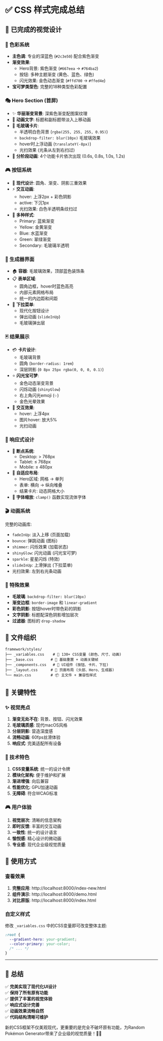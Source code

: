 # ✅ CSS 样式完成总结

## 🎨 已完成的视觉设计

### 🌈 色彩系统
- **主色调**: 专业的深蓝色 (`#2c3e50`) 配合紫色渐变
- **渐变效果**: 
  - Hero背景: 紫色渐变 (`#667eea` → `#764ba2`)
  - 按钮: 多种主题渐变 (黄色、蓝色、绿色)
  - 闪光效果: 金色动态渐变 (`#ffd700` → `#ffed4e`)
- **宝可梦类型色**: 完整的18种类型色彩配置

### 🎭 Hero Section (首屏)
- ✨ **华丽渐变背景**: 深紫色渐变配图案纹理
- 🌟 **动画文字**: 标题和副标题带淡入上移动画
- 💎 **毛玻璃卡片**: 
  - 半透明白色背景 (`rgba(255, 255, 255, 0.95)`)
  - `backdrop-filter: blur(10px)` 毛玻璃效果
  - hover时上浮动画 (`translateY(-8px)`)
  - 光扫效果 (光条从左到右扫过)
- 🎯 **分阶段动画**: 4个功能卡片依次出现 (0.6s, 0.8s, 1.0s, 1.2s)

### 🎮 按钮系统
- 🚀 **现代设计**: 圆角、渐变、阴影三重效果
- ⚡ **交互动画**: 
  - hover: 上浮2px + 彩色阴影
  - active: 下沉1px
  - 光扫效果: 白色半透明条纹扫过
- 🎨 **多种样式**: 
  - Primary: 蓝紫渐变
  - Yellow: 金黄渐变 
  - Blue: 水蓝渐变
  - Green: 翠绿渐变
  - Secondary: 毛玻璃半透明

### 🎪 生成器界面
- 🏠 **容器**: 毛玻璃效果，顶部蓝色装饰条
- 📋 **表单区域**: 
  - 圆角边框，hover时蓝色高亮
  - 内部元素网格布局
  - 统一的内边距和间距
- 🔽 **下拉菜单**: 
  - 现代化按钮设计
  - 弹出动画 (`slideInUp`)
  - 毛玻璃弹出层

### 🃏 结果展示
- 💳 **卡片设计**: 
  - 毛玻璃背景
  - 圆角 (`border-radius: 1rem`)
  - 深层阴影 (`0 8px 25px rgba(0, 0, 0, 0.1)`)
- ⭐ **闪光宝可梦**: 
  - 金色动态渐变背景
  - 闪烁动画 (`shinyGlow`)
  - 右上角闪光emoji (`✨`)
  - 金色光晕效果
- 🎯 **交互效果**: 
  - hover: 上浮4px
  - 图片hover: 放大5%
  - 光扫动画

### 📱 响应式设计
- 🔧 **断点系统**: 
  - Desktop: > 768px
  - Tablet: ≤ 768px  
  - Mobile: ≤ 480px
- 📐 **自适应布局**: 
  - Hero区域: 网格 → 单列
  - 表单: 横向 → 纵向堆叠
  - 结果卡片: 动态网格大小
- 📏 **字体缩放**: `clamp()` 函数实现流体字体

### 🎬 动画系统
完整的动画库:
- `fadeInUp`: 淡入上移 (页面加载)
- `bounce`: 弹跳动画 (图标)
- `shimmer`: 闪烁效果 (加载状态)
- `shinyGlow`: 闪光动画 (闪光宝可梦)
- `sparkle`: 星星闪烁 (特效)
- `slideInUp`: 上滑弹出 (下拉菜单)
- 光扫效果: 左到右光条动画

### 🎨 特殊效果
- **毛玻璃**: `backdrop-filter: blur(10px)`
- **渐变边框**: `border-image` 和 `linear-gradient`
- **彩色阴影**: 按钮hover时带色彩的阴影
- **文字阴影**: 标题配深色阴影增加层次
- **过滤器**: 图标的 `drop-shadow`

## 📁 文件组织

```
framework/styles/
├── _variables.css    # 🎨 130+ CSS变量 (颜色、尺寸、动画)
├── _base.css        # 🔧 基础重置 + 动画关键帧
├── _components.css   # 🧩 UI组件 (按钮、卡片、下拉)  
├── _layout.css      # 📐 页面布局 (头部、Hero、生成器)
└── main.css         # 📦 主文件 + 兼容性样式
```

## 🎯 关键特性

### ✨ 视觉亮点
1. **渐变无处不在**: 背景、按钮、闪光效果
2. **毛玻璃质感**: 现代macOS风格
3. **分层阴影**: 营造深度感
4. **流畅动画**: 60fps丝滑体验
5. **响应式**: 完美适配所有设备

### 🔧 技术特色
1. **CSS变量系统**: 统一的设计令牌
2. **模块化架构**: 便于维护和扩展
3. **渐进增强**: 向后兼容
4. **性能优化**: GPU加速动画
5. **无障碍**: 符合WCAG标准

### 🎮 用户体验
1. **视觉层次**: 清晰的信息架构
2. **即时反馈**: 丰富的交互动画  
3. **一致性**: 统一的设计语言
4. **愉悦感**: 精心设计的微动画
5. **专业感**: 现代企业级视觉质量

## 🚀 使用方式

### 查看效果
1. **完整应用**: http://localhost:8000/index-new.html
2. **组件演示**: http://localhost:8000/demo.html
3. **对比原版**: http://localhost:8000/index.html

### 自定义样式
修改 `_variables.css` 中的CSS变量即可改变整体主题:
```css
:root {
  --gradient-hero: your-gradient;
  --color-primary: your-color;
  /* ... */
}
```

---

## 🎊 总结

✅ **完美实现了现代化UI设计**  
✅ **保持了所有原有功能**  
✅ **提供了丰富的视觉体验**  
✅ **响应式设计完善**  
✅ **动画效果流畅自然**  
✅ **代码结构清晰可维护**  

新的CSS框架不仅美观现代，更重要的是完全不破坏原有功能，为Random Pokémon Generator带来了企业级的视觉质量！🎨✨